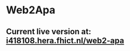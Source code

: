 # Web2Apa

## Current live version at: [i418108.hera.fhict.nl/web2-apa](http://i418108.hera.fhict.nl/web2-apa)
